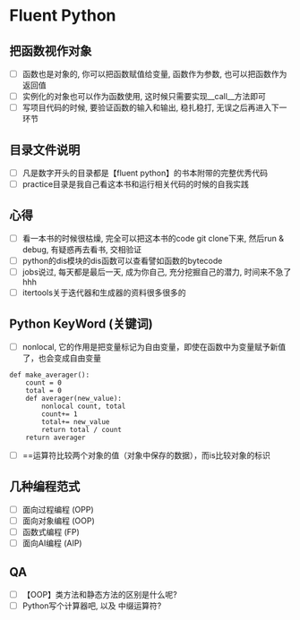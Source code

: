 # Fluent Python
## 把函数视作对象
- [ ] 函数也是对象的, 你可以把函数赋值给变量, 函数作为参数, 也可以把函数作为返回值
- [ ] 实例化的对象也可以作为函数使用, 这时候只需要实现__call__方法即可
- [ ] 写项目代码的时候, 要验证函数的输入和输出, 稳扎稳打, 无误之后再进入下一环节
## 目录文件说明
- [ ] 凡是数字开头的目录都是【fluent python】的书本附带的完整优秀代码
- [ ] practice目录是我自己看这本书和运行相关代码的时候的自我实践
## 心得
- [ ] 看一本书的时候很枯燥, 完全可以把这本书的code git clone下来, 然后run & debug, 有疑惑再去看书, 交相验证
- [ ] python的dis模块的dis函数可以查看譬如函数的bytecode
- [ ] jobs说过, 每天都是最后一天, 成为你自己, 充分挖掘自己的潜力, 时间来不急了hhh
- [ ] itertools关于迭代器和生成器的资料很多很多的
## Python KeyWord (关键词)
- [ ] nonlocal, 它的作用是把变量标记为自由变量，即使在函数中为变量赋予新值了，也会变成自由变量
```
def make_averager():
    count = 0
    total = 0
    def averager(new_value):
        nonlocal count, total
        count+= 1
        total+= new_value
        return total / count
    return averager
``` 
- [ ] ==运算符比较两个对象的值（对象中保存的数据），而is比较对象的标识
## 几种编程范式
- [ ] 面向过程编程 (OPP)
- [ ] 面向对象编程 (OOP)
- [ ] 函数式编程 (FP)
- [ ] 面向AI编程 (AIP)
## QA
- [ ] 【OOP】类方法和静态方法的区别是什么呢?
- [ ] Python写个计算器吧, 以及 中缀运算符?